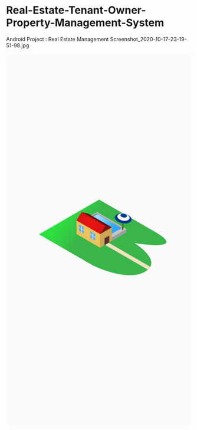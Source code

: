 #  Real-Estate-Tenant-Owner-Property-Management-System
 Android Project : Real Estate Management
Screenshot_2020-10-17-23-19-51-98.jpg

![](Screen%20Shots/Screenshot_2020-10-17-23-19-51-98.jpg)

